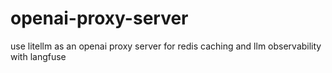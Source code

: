 # openai-proxy-server
use litellm as an openai proxy server for redis caching and llm observability with langfuse
